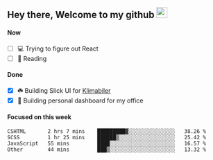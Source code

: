 ## Hey there, Welcome to my github <img src="https://media.giphy.com/media/hvRJCLFzcasrR4ia7z/giphy.gif" width="25px">

#### Now
- [ ] 💻 Trying to figure out React
- [ ] 📕 Reading

#### Done
- [x] ☘️ Building Slick UI for [Klimabiler](https://klimabiler.dk)
- [x] 🚀 Building personal dashboard for my office
 
 #### Focused on this week
<!--START_SECTION:waka-->

```text
CSHTML       2 hrs 7 mins    █████████▓░░░░░░░░░░░░░░░   38.26 %
SCSS         1 hr 25 mins    ██████▒░░░░░░░░░░░░░░░░░░   25.42 %
JavaScript   55 mins         ████░░░░░░░░░░░░░░░░░░░░░   16.57 %
Other        44 mins         ███▒░░░░░░░░░░░░░░░░░░░░░   13.32 %
```

<!--END_SECTION:waka-->

